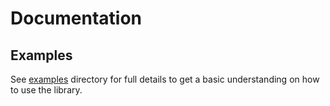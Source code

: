 # Documentation

## Examples

See [examples](examples) directory for full details to get a basic understanding on how to use the library.
